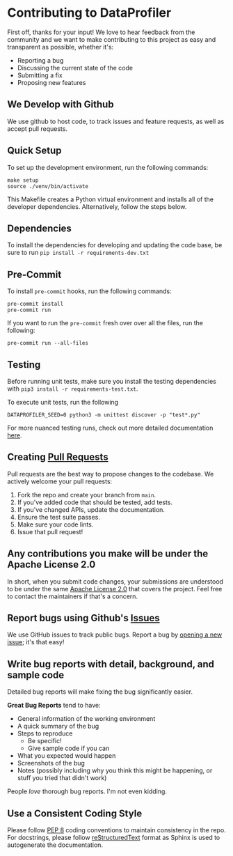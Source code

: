 # Contributing to DataProfiler
First off, thanks for your input! We love to hear feedback from the community and we want to make contributing to this project as easy and transparent as possible, whether it's:

- Reporting a bug
- Discussing the current state of the code
- Submitting a fix
- Proposing new features

## We Develop with Github
We use github to host code, to track issues and feature requests, as well as accept pull requests.

## Quick Setup
To set up the development environment, run the following commands:
```cli
make setup
source ./venv/bin/activate
```
This Makefile creates a Python virtual environment and installs all of the developer dependencies. Alternatively, follow the steps below.

## Dependencies
To install the dependencies for developing and updating the code base, be sure to run `pip install -r requirements-dev.txt`

## Pre-Commit
To install `pre-commit` hooks, run the following commands:

```cli
pre-commit install
pre-commit run
```

If you want to run the `pre-commit` fresh over over all the files, run the following:
```cli
pre-commit run --all-files
```

## Testing
Before running unit tests, make sure you install the testing dependencies with `pip3 install -r requirements-test.txt`.

To execute unit tests, run the following
```cli
DATAPROFILER_SEED=0 python3 -m unittest discover -p "test*.py"
```

For more nuanced testing runs, check out more detailed documentation [here](https://capitalone.github.io/DataProfiler/docs/0.8.1/html/install.html#testing).

## Creating [Pull Requests](https://github.com/capitalone/DataProfiler/pulls)
Pull requests are the best way to propose changes to the codebase. We actively welcome your pull requests:

1. Fork the repo and create your branch from `main`.
2. If you've added code that should be tested, add tests.
3. If you've changed APIs, update the documentation.
4. Ensure the test suite passes.
5. Make sure your code lints.
6. Issue that pull request!

## Any contributions you make will be under the Apache License 2.0
In short, when you submit code changes, your submissions are understood to be under the same [Apache License 2.0](https://www.apache.org/licenses/LICENSE-2.0) that covers the project. Feel free to contact the maintainers if that's a concern.

## Report bugs using Github's [Issues](https://github.com/capitalone/DataProfiler/issues)
We use GitHub issues to track public bugs. Report a bug by [opening a new issue](https://github.com/capitalone/DataProfiler/issues/new/choose); it's that easy!

## Write bug reports with detail, background, and sample code
Detailed bug reports will make fixing the bug significantly easier.

**Great Bug Reports** tend to have:
- General information of the working environment
- A quick summary of the bug
- Steps to reproduce
  - Be specific!
  - Give sample code if you can
- What you expected would happen
- Screenshots of the bug
- Notes (possibly including why you think this might be happening, or stuff you tried that didn't work)

People *love* thorough bug reports. I'm not even kidding.

## Use a Consistent Coding Style
Please follow [PEP 8](https://www.python.org/dev/peps/pep-0008/) coding conventions to maintain consistency in the repo. For
docstrings, please follow [reStructuredText](https://sphinx-rtd-tutorial.readthedocs.io/en/latest/docstrings.html) format as Sphinx is used to autogenerate
the documentation.
